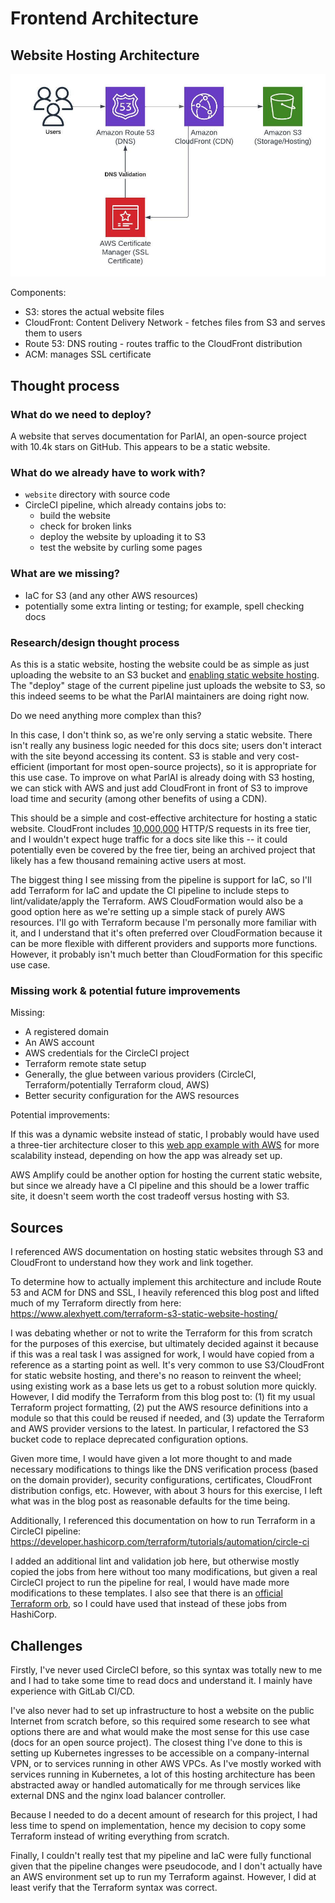# Frontend Architecture

## Website Hosting Architecture

![architecture diagram](MURMURATION_FRONTEND_ARCHITECTURE_DIAGRAM.jpeg)

Components:

* S3: stores the actual website files
* CloudFront: Content Delivery Network - fetches files from S3 and serves them to users
* Route 53: DNS routing - routes traffic to the CloudFront distribution
* ACM: manages SSL certificate
 
## Thought process

### What do we need to deploy?

A website that serves documentation for ParlAI, an open-source project with 10.4k stars on GitHub. This appears to be a static website.

### What do we already have to work with?

- `website` directory with source code
- CircleCI pipeline, which already contains jobs to:
    - build the website
    - check for broken links
    - deploy the website by uploading it to S3
    - test the website by curling some pages

### What are we missing?

- IaC for S3 (and any other AWS resources)
- potentially some extra linting or testing; for example, spell checking docs

### Research/design thought process

As this is a static website, hosting the website could be as simple as just uploading the website to an S3 bucket and [enabling static website hosting](https://docs.aws.amazon.com/AmazonS3/latest/userguide/HostingWebsiteOnS3Setup.html). The "deploy" stage of the current pipeline just uploads the website to S3, so this indeed seems to be what the ParlAI maintainers are doing right now.

Do we need anything more complex than this?

In this case, I don't think so, as we're only serving a static website. There isn't really any business logic needed for this docs site; users don't interact with the site beyond accessing its content. S3 is stable and very cost-efficient (important for most open-source projects), so it is appropriate for this use case. To improve on what ParlAI is already doing with S3 hosting, we can stick with AWS and just add CloudFront in front of S3 to improve load time and security (among other benefits of using a CDN).

This should be a simple and cost-effective architecture for hosting a static website. CloudFront includes [10,000,000](https://aws.amazon.com/cloudfront/pricing/) HTTP/S requests in its free tier, and I wouldn't expect huge traffic for a docs site like this -- it could potentially even be covered by the free tier, being an archived project that likely has a few thousand remaining active users at most.

The biggest thing I see missing from the pipeline is support for IaC, so I'll add Terraform for IaC and update the CI pipeline to include steps to lint/validate/apply the Terraform. AWS CloudFormation would also be a good option here as we're setting up a simple stack of purely AWS resources. I'll go with Terraform because I'm personally more familiar with it, and I understand that it's often preferred over CloudFormation because it can be more flexible with different providers and supports more functions. However, it probably isn't much better than CloudFormation for this specific use case.

### Missing work & potential future improvements

Missing:

- A registered domain
- An AWS account
- AWS credentials for the CircleCI project
- Terraform remote state setup
- Generally, the glue between various providers (CircleCI, Terraform/potentially Terraform cloud, AWS)
- Better security configuration for the AWS resources

Potential improvements:

If this was a dynamic website instead of static, I probably would have used a three-tier architecture closer to this [web app example with AWS](https://docs.aws.amazon.com/whitepapers/latest/serverless-multi-tier-architectures-api-gateway-lambda/web-application.html) for more scalability instead, depending on how the app was already set up.

AWS Amplify could be another option for hosting the current static website, but since we already have a CI pipeline and this should be a lower traffic site, it doesn't seem worth the cost tradeoff versus hosting with S3. 

## Sources

I referenced AWS documentation on hosting static websites through S3 and CloudFront to understand how they work and link together.

To determine how to actually implement this architecture and include Route 53 and ACM for DNS and SSL, I heavily referenced this blog post and lifted much of my Terraform directly from here: https://www.alexhyett.com/terraform-s3-static-website-hosting/

I was debating whether or not to write the Terraform for this from scratch for the purposes of this exercise, but ultimately decided against it because if this was a real task I was assigned for work, I would have copied from a reference as a starting point as well. It's very common to use S3/CloudFront for static website hosting, and there's no reason to reinvent the wheel; using existing work as a base lets us get to a robust solution more quickly. However, I did modify the Terraform from this blog post to: (1) fit my usual Terraform project formatting, (2) put the AWS resource definitions into a module so that this could be reused if needed, and (3) update the Terraform and AWS provider versions to the latest. In particular, I refactored the S3 bucket code to replace deprecated configuration options.

Given more time, I would have given a lot more thought to and made necessary modifications to things like the DNS verification process (based on the domain provider), security configurations, certificates, CloudFront distribution configs, etc. However, with about 3 hours for this exercise, I left what was in the blog post as reasonable defaults for the time being.

Additionally, I referenced this documentation on how to run Terraform in a CircleCI pipeline: https://developer.hashicorp.com/terraform/tutorials/automation/circle-ci

I added an additional lint and validation job here, but otherwise mostly copied the jobs from here without too many modifications, but given a real CircleCI project to run the pipeline for real, I would have made more modifications to these templates. I also see that there is an [official Terraform orb](https://circleci.com/developer/orbs/orb/circleci/terraform), so I could have used that instead of these jobs from HashiCorp.

## Challenges

Firstly, I've never used CircleCI before, so this syntax was totally new to me and I had to take some time to read docs and understand it. I mainly have experience with GitLab CI/CD.

I've also never had to set up infrastructure to host a website on the public Internet from scratch before, so this required some research to see what options there are and what would make the most sense for this use case (docs for an open source project). The closest thing I've done to this is setting up Kubernetes ingresses to be accessible on a company-internal VPN, or to services running in other AWS VPCs. As I've mostly worked with services running in Kubernetes, a lot of this hosting architecture has been abstracted away or handled automatically for me through services like external DNS and the nginx load balancer controller.

Because I needed to do a decent amount of research for this project, I had less time to spend on implementation, hence my decision to copy some Terraform instead of writing everything from scratch.

Finally, I couldn't really test that my pipeline and IaC were fully functional given that the pipeline changes were pseudocode, and I don't actually have an AWS environment set up to run my Terraform against. However, I did at least verify that the Terraform syntax was correct.
